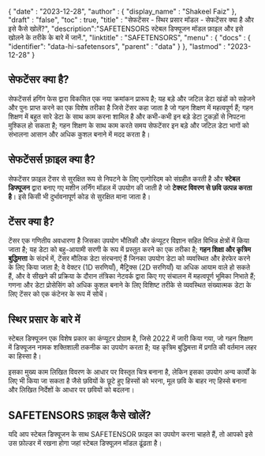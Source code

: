 {
  "date" : "2023-12-28",
  "author" : {
    "display_name" : "Shakeel Faiz"
  },
  "draft" : "false",
  "toc" : true,
  "title" : "सेफटेंसर - स्थिर प्रसार मॉडल - सेफटेंसर क्या है और इसे कैसे खोलें?",
  "description":"SAFETENSORS स्टेबल डिफ्यूजन मॉडल फ़ाइल और इसे खोलने के तरीके के बारे में जानें.",
  "linktitle" : "SAFETENSORS",
  "menu" : {
    "docs" : {
      "identifier": "data-hi-safetensors",
      "parent" : "data"
    }
  },
  "lastmod" : "2023-12-28"
}

## सेफटेंसर क्या है?

सेफटेंसर्स हगिंग फेस द्वारा विकसित एक नया क्रमांकन प्रारूप है; यह बड़े और जटिल डेटा खंडों को सहेजने और पुनः प्राप्त करने का एक विशेष तरीका है जिसे टेंसर कहा जाता है जो गहन शिक्षण में महत्वपूर्ण हैं; गहन शिक्षण में बहुत सारे डेटा के साथ काम करना शामिल है और कभी-कभी इन बड़े डेटा टुकड़ों से निपटना मुश्किल हो सकता है; गहन शिक्षण के साथ काम करते समय सेफटेंसर इन बड़े और जटिल डेटा भागों को संभालना आसान और अधिक कुशल बनाने में मदद करता है।

## सेफटेंसर्स फ़ाइल क्या है?

सेफटेंसर फ़ाइल टेंसर से सुरक्षित रूप से निपटने के लिए एल्गोरिदम को संग्रहीत करती है और **स्टेबल डिफ्यूजन** द्वारा बनाए गए मशीन लर्निंग मॉडल में उपयोग की जाती है जो **टेक्स्ट विवरण से छवि उत्पन्न करता है**। इसे किसी भी दुर्भावनापूर्ण कोड से सुरक्षित माना जाता है।

## टेंसर क्या है?

टेंसर एक गणितीय अवधारणा है जिसका उपयोग भौतिकी और कंप्यूटर विज्ञान सहित विभिन्न क्षेत्रों में किया जाता है; यह डेटा को बहु-आयामी सरणी के रूप में प्रस्तुत करने का एक तरीका है; **गहन शिक्षा और कृत्रिम बुद्धिमत्ता** के संदर्भ में, टेंसर मौलिक डेटा संरचनाएं हैं जिनका उपयोग डेटा को व्यवस्थित और हेरफेर करने के लिए किया जाता है; वे वेक्टर (1D सरणियाँ), मैट्रिक्स (2D सरणियाँ) या अधिक आयाम वाले हो सकते हैं, और वे सीखने की प्रक्रिया के दौरान तंत्रिका नेटवर्क द्वारा किए गए संचालन में महत्वपूर्ण भूमिका निभाते हैं; गणना और डेटा प्रोसेसिंग को अधिक कुशल बनाने के लिए विशिष्ट तरीके से व्यवस्थित संख्यात्मक डेटा के लिए टेंसर को एक कंटेनर के रूप में सोचें।

## स्थिर प्रसार के बारे में

स्टेबल डिफ्यूजन एक विशेष प्रकार का कंप्यूटर प्रोग्राम है, जिसे 2022 में जारी किया गया, जो गहन शिक्षण में डिफ्यूजन नामक शक्तिशाली तकनीक का उपयोग करता है; यह कृत्रिम बुद्धिमत्ता में प्रगति की वर्तमान लहर का हिस्सा है।

इसका मुख्य काम लिखित विवरण के आधार पर विस्तृत चित्र बनाना है, लेकिन इसका उपयोग अन्य कार्यों के लिए भी किया जा सकता है जैसे छवियों के छूटे हुए हिस्सों को भरना, मूल छवि के बाहर नए हिस्से बनाना और लिखित निर्देशों के आधार पर छवियों को बदलना।

## SAFETENSORS फ़ाइल कैसे खोलें?

यदि आप स्टेबल डिफ्यूजन के साथ SAFETENSOR फ़ाइल का उपयोग करना चाहते हैं, तो आपको इसे उस फ़ोल्डर में रखना होगा जहां स्टेबल डिफ्यूज़न मॉडल ढूंढता है।


